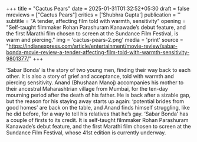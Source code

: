 +++
title = "Cactus Pears"
date = 2025-01-31T01:32:52+05:30
draft = false
mreviews = ["Cactus Pears"]
critics = ['Shubhra Gupta']
publication = ''
subtitle = "A tender, affecting film told with warmth, sensitivity"
opening = "Self-taught filmmaker Rohan Parashuram Kanawade’s debut feature, and the first Marathi film chosen to screen at the Sundance Film Festival, is warm and piercing."
img = 'cactus-pears-2.png'
media = 'print'
source = "https://indianexpress.com/article/entertainment/movie-review/sabar-bonda-movie-review-a-tender-affecting-film-told-with-warmth-sensitivity-9801377/"
+++

‘Sabar Bonda’ is the story of two young men, finding their way back to each other. It is also a story of grief and acceptance, told with warmth and piercing sensitivity. Anand (Bhushaan Manoj) accompanies his mother to their ancestral Maharashtrian village from Mumbai, for the ten-day mourning period after the death of his father. He is back after a sizable gap, but the reason for his staying away starts up again: ‘potential brides from good homes’ are back on the table, and Anand finds himself struggling, like he did before, for a way to tell his relatives that he’s gay. ‘Sabar Bonda’ has a couple of firsts to its credit. It is self-taught filmmaker Rohan Parashuram Kanawade’s debut feature, and the first Marathi film chosen to screen at the Sundance Film Festival, whose 41st edition is currently underway.
